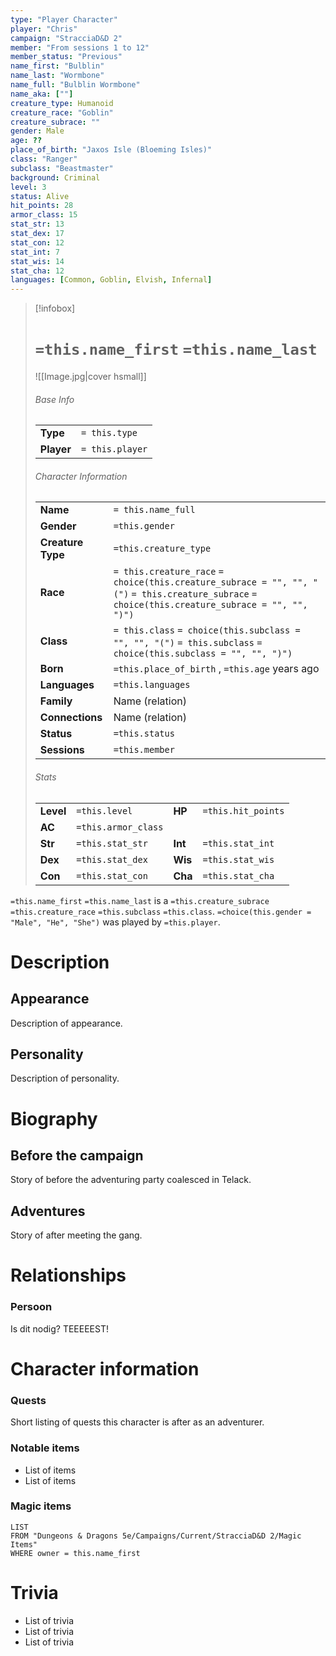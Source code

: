 ```yaml
---
type: "Player Character"
player: "Chris"
campaign: "StracciaD&D 2"
member: "From sessions 1 to 12"
member_status: "Previous"
name_first: "Bulblin"
name_last: "Wormbone"
name_full: "Bulblin Wormbone"
name_aka: [""]
creature_type: Humanoid
creature_race: "Goblin"
creature_subrace: ""
gender: Male
age: ??
place_of_birth: "Jaxos Isle (Bloeming Isles)"
class: "Ranger"
subclass: "Beastmaster"
background: Criminal
level: 3
status: Alive
hit_points: 28
armor_class: 15
stat_str: 13
stat_dex: 17
stat_con: 12
stat_int: 7
stat_wis: 14
stat_cha: 12
languages: [Common, Goblin, Elvish, Infernal]
---
```

> [!infobox]  
> # `=this.name_first` `=this.name_last`
> ![[Image.jpg|cover hsmall]]  
> ###### Base Info
> | | |  
> |---|---|  
> | **Type** | `= this.type` |
> | **Player** | `= this.player` |
> ###### Character Information  
> | | |  
> |---|---|  
> | **Name** | `= this.name_full` |
> | **Gender** | `=this.gender` | 
> | **Creature Type** | `=this.creature_type` |
> | **Race** | `= this.creature_race` `= choice(this.creature_subrace = "", "", "(")` `= this.creature_subrace` `= choice(this.creature_subrace = "", "", ")")`|  
> | **Class** | `= this.class` `= choice(this.subclass = "", "", "(")` `= this.subclass` `= choice(this.subclass = "", "", ")")`|  
> | **Born** | `=this.place_of_birth` , `=this.age` years ago|  
> | **Languages** | `=this.languages` |  
> | **Family** | Name (relation) |
> | **Connections** | Name (relation) |
> | **Status** | `=this.status` |
> | **Sessions** | `=this.member` |
> ###### Stats
> | | | | |
> |---|---|---|---|
> | **Level** | `=this.level` | **HP** | `=this.hit_points` |
> | **AC** | `=this.armor_class` | | |
> | **Str** | `=this.stat_str` | **Int** | `=this.stat_int` |
> | **Dex** | `=this.stat_dex` | **Wis** | `=this.stat_wis` |
> | **Con** | `=this.stat_con` | **Cha** | `=this.stat_cha` |

`=this.name_first` `=this.name_last` is a `=this.creature_subrace` `=this.creature_race` `=this.subclass` `=this.class`. `=choice(this.gender = "Male", "He", "She")` was played by `=this.player`. 
# Description
## Appearance
Description of appearance.
## Personality
Description of personality.
# Biography
## Before the campaign
Story of before the adventuring party coalesced in Telack.
## Adventures
Story of after meeting the gang.
# Relationships
### Persoon
Is dit nodig?
TEEEEEST!
# Character information
### Quests
Short listing of quests this character is after as an adventurer.
### Notable items
- List of items
- List of items
### Magic items
```dataview
LIST
FROM "Dungeons & Dragons 5e/Campaigns/Current/StracciaD&D 2/Magic Items"
WHERE owner = this.name_first
```
# Trivia
- List of trivia
- List of trivia
- List of trivia